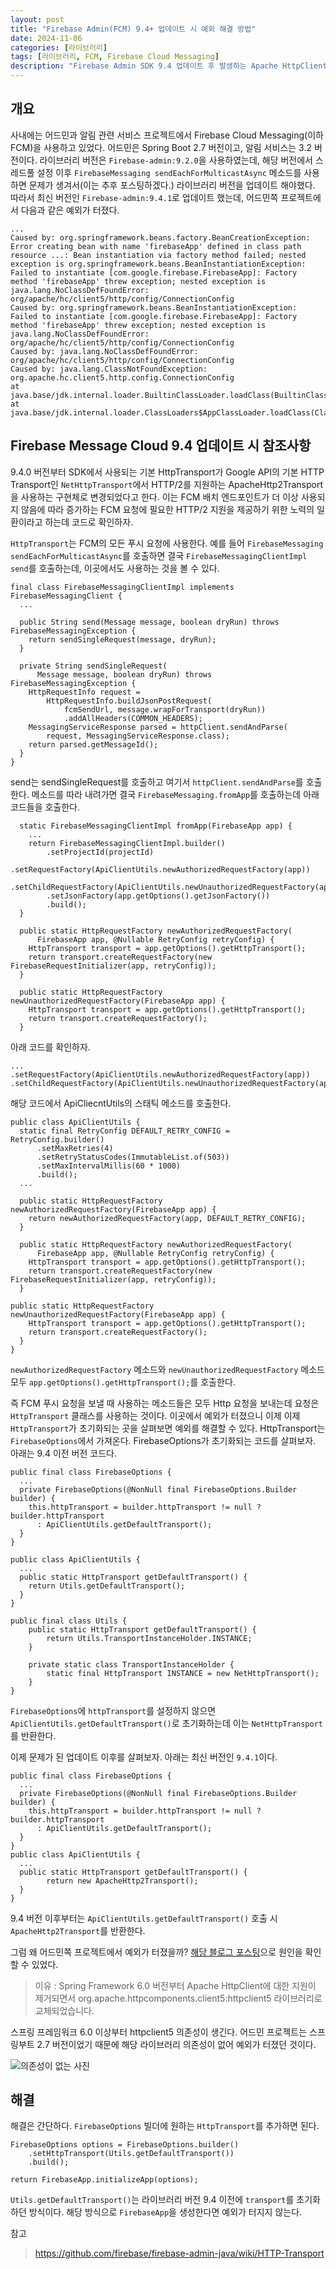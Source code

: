 ```yaml
---
layout: post
title: "Firebase Admin(FCM) 9.4+ 업데이트 시 예외 해결 방법"
date: 2024-11-06
categories: [라이브러리]
tags: [라이브러리, FCM, Firebase Cloud Messaging]
description: "Firebase Admin SDK 9.4 업데이트 후 발생하는 Apache HttpClient 관련 예외(ClassNotFoundException) 원인 분석과 Spring Boot 3 이하 환경에서 FirebaseOptions 설정으로 문제를 해결하는 방법을 제공합니다."
---
```

## 개요

사내에는 어드민과 알림 관련 서비스 프로젝트에서 Firebase Cloud Messaging(이하 FCM)을 사용하고 있었다. 어드민은 Spring Boot 2.7 버전이고, 알림 서비스는 3.2 버전이다.
라이브러리 버전은 `Firebase-admin:9.2.0`을 사용하였는데, 해당 버전에서 스레드풀 설정 이후 `FirebaseMessaging sendEachForMulticastAsync`
메소드를 사용하면 문제가 생겨서(이는 추후 포스팅하겠다.) 라이브러리 버전을 업데이트 해야했다.
따라서 최신 버전인 `Firebase-admin:9.4.1`로 업데이트 했는데, 어드민쪽 프로젝트에서 다음과 같은 예외가 터졌다.

```
...
Caused by: org.springframework.beans.factory.BeanCreationException: Error creating bean with name 'firebaseApp' defined in class path resource ...: Bean instantiation via factory method failed; nested exception is org.springframework.beans.BeanInstantiationException: Failed to instantiate [com.google.firebase.FirebaseApp]: Factory method 'firebaseApp' threw exception; nested exception is java.lang.NoClassDefFoundError: org/apache/hc/client5/http/config/ConnectionConfig
Caused by: org.springframework.beans.BeanInstantiationException: Failed to instantiate [com.google.firebase.FirebaseApp]: Factory method 'firebaseApp' threw exception; nested exception is java.lang.NoClassDefFoundError: org/apache/hc/client5/http/config/ConnectionConfig
Caused by: java.lang.NoClassDefFoundError: org/apache/hc/client5/http/config/ConnectionConfig
Caused by: java.lang.ClassNotFoundException: org.apache.hc.client5.http.config.ConnectionConfig
at java.base/jdk.internal.loader.BuiltinClassLoader.loadClass(BuiltinClassLoader.java:641)
at java.base/jdk.internal.loader.ClassLoaders$AppClassLoader.loadClass(ClassLoaders.java:188)
```

## Firebase Message Cloud 9.4 업데이트 시 참조사항
9.4.0 버전부터 SDK에서 사용되는 기본 HttpTransport가 Google API의 기본 HTTP Transport인 `NetHttpTransport`에서 HTTP/2를 지원하는 ApacheHttp2Transport을 사용하는 구현체로 변경되었다고 한다. 
이는 FCM 배치 엔드포인트가 더 이상 사용되지 않음에 따라 증가하는 FCM 요청에 필요한 HTTP/2 지원을 제공하기 위한 노력의 일환이라고 하는데 코드로 확인하자.

`HttpTransport`는 FCM의 모든 푸시 요청에 사용한다.
예를 들어 `FirebaseMessaging sendEachForMulticastAsync`를 호출하면 결국 `FirebaseMessagingClientImpl send`를 호출하는데, 이곳에서도 사용하는 것을 볼 수 있다.

```
final class FirebaseMessagingClientImpl implements FirebaseMessagingClient {
  ...
  
  public String send(Message message, boolean dryRun) throws FirebaseMessagingException {
    return sendSingleRequest(message, dryRun);
  }

  private String sendSingleRequest(
      Message message, boolean dryRun) throws FirebaseMessagingException {
    HttpRequestInfo request =
        HttpRequestInfo.buildJsonPostRequest(
            fcmSendUrl, message.wrapForTransport(dryRun))
            .addAllHeaders(COMMON_HEADERS);
    MessagingServiceResponse parsed = httpClient.sendAndParse(
        request, MessagingServiceResponse.class);
    return parsed.getMessageId();
  }
}
```
send는 sendSingleRequest를 호출하고 여기서 `httpClient.sendAndParse`를 호출한다.
메소드를 따라 내려가면 결국 `FirebaseMessaging.fromApp`를 호출하는데 아래 코드들을 호출한다.
```
  static FirebaseMessagingClientImpl fromApp(FirebaseApp app) {
    ...
    return FirebaseMessagingClientImpl.builder()
        .setProjectId(projectId)
        .setRequestFactory(ApiClientUtils.newAuthorizedRequestFactory(app))
        .setChildRequestFactory(ApiClientUtils.newUnauthorizedRequestFactory(app))
        .setJsonFactory(app.getOptions().getJsonFactory())
        .build();
  }

  public static HttpRequestFactory newAuthorizedRequestFactory(
      FirebaseApp app, @Nullable RetryConfig retryConfig) {
    HttpTransport transport = app.getOptions().getHttpTransport();
    return transport.createRequestFactory(new FirebaseRequestInitializer(app, retryConfig));
  }

  public static HttpRequestFactory newUnauthorizedRequestFactory(FirebaseApp app) {
    HttpTransport transport = app.getOptions().getHttpTransport();
    return transport.createRequestFactory();
  }
```
아래 코드를 확인하자.
```
...
.setRequestFactory(ApiClientUtils.newAuthorizedRequestFactory(app))
.setChildRequestFactory(ApiClientUtils.newUnauthorizedRequestFactory(app))
```
해당 코드에서 ApiCliecntUtils의 스태틱 메소드를 호출한다. 

```
public class ApiClientUtils {
  static final RetryConfig DEFAULT_RETRY_CONFIG = RetryConfig.builder()
      .setMaxRetries(4)
      .setRetryStatusCodes(ImmutableList.of(503))
      .setMaxIntervalMillis(60 * 1000)
      .build();
  ...

  public static HttpRequestFactory newAuthorizedRequestFactory(FirebaseApp app) {
    return newAuthorizedRequestFactory(app, DEFAULT_RETRY_CONFIG);
  }

  public static HttpRequestFactory newAuthorizedRequestFactory(
      FirebaseApp app, @Nullable RetryConfig retryConfig) {
    HttpTransport transport = app.getOptions().getHttpTransport();
    return transport.createRequestFactory(new FirebaseRequestInitializer(app, retryConfig));
  }

public static HttpRequestFactory newUnauthorizedRequestFactory(FirebaseApp app) {
    HttpTransport transport = app.getOptions().getHttpTransport();
    return transport.createRequestFactory();
  }
}
```
`newAuthorizedRequestFactory` 메소드와 `newUnauthorizedRequestFactory` 메소드 모두 `app.getOptions().getHttpTransport();`를 호출한다.

즉 FCM 푸시 요청을 보낼 때 사용하는 메소드들은 모두 Http 요청을 보내는데 요청은 `HttpTransport` 클래스를 사용하는 것이다.
이곳에서 예외가 터졌으니 이제 이제 `HttpTransport`가 초기화되는 곳을 살펴보면 예외를 해결할 수 있다. HttpTransport는 `FirebaseOptions`에서 가져온다. FirebaseOptions가 초기화되는 코드를 살펴보자.
아래는 9.4 이전 버전 코드다.

```
public final class FirebaseOptions {
  ...
  private FirebaseOptions(@NonNull final FirebaseOptions.Builder builder) {
    this.httpTransport = builder.httpTransport != null ? builder.httpTransport
      : ApiClientUtils.getDefaultTransport();
  }
}

public class ApiClientUtils {
  ...
  public static HttpTransport getDefaultTransport() {
    return Utils.getDefaultTransport();
  }
}

public final class Utils {
    public static HttpTransport getDefaultTransport() {
        return Utils.TransportInstanceHolder.INSTANCE;
    }

    private static class TransportInstanceHolder {
        static final HttpTransport INSTANCE = new NetHttpTransport();
    }
}
```
`FirebaseOptions`에 `httpTransport`를 설정하지 않으면 `ApiClientUtils.getDefaultTransport()`로 초기화하는데 이는 `NetHttpTransport`를 반환한다.

이제 문제가 된 업데이트 이후를 살펴보자. 아래는 최신 버전인 `9.4.1`이다.

```
public final class FirebaseOptions {
  ...
  private FirebaseOptions(@NonNull final FirebaseOptions.Builder builder) {
    this.httpTransport = builder.httpTransport != null ? builder.httpTransport
      : ApiClientUtils.getDefaultTransport();
  }
}
public class ApiClientUtils {
  ...
  public static HttpTransport getDefaultTransport() {
        return new ApacheHttp2Transport();
  }
}

```
9.4 버전 이후부터는 `ApiClientUtils.getDefaultTransport()` 호출 시 `ApacheHttp2Transport`를 반환한다.

그럼 왜 어드민쪽 프로젝트에서 예외가 터졌을까? [해당 블로그 포스팅](https://velog.io/@chiyongs/Spring-Boot-3.x-%EC%97%85%EA%B7%B8%EB%A0%88%EC%9D%B4%EB%93%9C-%EC%8B%9C-Apache-HttpClient-%EC%9D%98%EC%A1%B4%EC%84%B1-%EB%AC%B8%EC%A0%9C)으로 원인을 확인할 수 있었다.

>이유 : Spring Framework 6.0 버전부터 Apache HttpClient에 대한 지원이 제거되면서 org.apache.httpcomponents.client5:httpclient5 라이브러리로 교체되었습니다.

스프링 프레임워크 6.0 이상부터 httpclient5 의존성이 생긴다. 어드민 프로젝트는 스프링부트 2.7 버전이었기 때문에 해당 라이브러리 의존성이 없어 예외가 터졌던 것이다.

![의존성이 없는 사진](/assets/images/posts/2024-11-08/1.png)

## 해결
해결은 간단하다. `FirebaseOptions` 빌더에 원하는 `HttpTransport`를 추가하면 된다.

```
FirebaseOptions options = FirebaseOptions.builder()
    .setHttpTransport(Utils.getDefaultTransport())
    .build();
    
return FirebaseApp.initializeApp(options);
```
`Utils.getDefaultTransport()`는 라이브러리 버전 9.4 이전에 `transport`를 초기화하던 방식이다. 해당 방식으로 `FirebaseApp`을 생성한다면 예외가 터지지 않는다.

참고
> https://github.com/firebase/firebase-admin-java/wiki/HTTP-Transport
